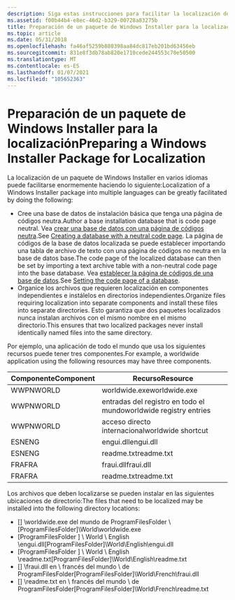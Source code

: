 ```yaml
---
description: Siga estas instrucciones para facilitar la localización de Windows Installer paquetes.
ms.assetid: f00b44b4-e8ec-46d2-b329-00728a83275b
title: Preparación de un paquete de Windows Installer para la localización
ms.topic: article
ms.date: 05/31/2018
ms.openlocfilehash: fa46af5259b880398aa84dc817eb201bd63456eb
ms.sourcegitcommit: 831e8f3db78ab820e1710cede244553c70e50500
ms.translationtype: MT
ms.contentlocale: es-ES
ms.lasthandoff: 01/07/2021
ms.locfileid: "105652363"
---
```

# <a name="preparing-a-windows-installer-package-for-localization"></a><span data-ttu-id="e51ca-103">Preparación de un paquete de Windows Installer para la localización</span><span class="sxs-lookup"><span data-stu-id="e51ca-103">Preparing a Windows Installer Package for Localization</span></span>

<span data-ttu-id="e51ca-104">La localización de un paquete de Windows Installer en varios idiomas puede facilitarse enormemente haciendo lo siguiente:</span><span class="sxs-lookup"><span data-stu-id="e51ca-104">Localization of a Windows Installer package into multiple languages can be greatly facilitated by doing the following:</span></span>

-   <span data-ttu-id="e51ca-105">Cree una base de datos de instalación básica que tenga una página de códigos neutra.</span><span class="sxs-lookup"><span data-stu-id="e51ca-105">Author a base installation database that is code page neutral.</span></span> <span data-ttu-id="e51ca-106">Vea [crear una base de datos con una página de códigos neutra](creating-a-database-with-a-neutral-code-page.md).</span><span class="sxs-lookup"><span data-stu-id="e51ca-106">See [Creating a database with a neutral code page](creating-a-database-with-a-neutral-code-page.md).</span></span> <span data-ttu-id="e51ca-107">La página de códigos de la base de datos localizada se puede establecer importando una tabla de archivo de texto con una página de códigos no neutra en la base de datos base.</span><span class="sxs-lookup"><span data-stu-id="e51ca-107">The code page of the localized database can then be set by importing a text archive table with a non-neutral code page into the base database.</span></span> <span data-ttu-id="e51ca-108">Vea [establecer la página de códigos de una base de datos](setting-the-code-page-of-a-database.md).</span><span class="sxs-lookup"><span data-stu-id="e51ca-108">See [Setting the code page of a database](setting-the-code-page-of-a-database.md).</span></span>
-   <span data-ttu-id="e51ca-109">Organice los archivos que requieren localización en componentes independientes e instálelos en directorios independientes.</span><span class="sxs-lookup"><span data-stu-id="e51ca-109">Organize files requiring localization into separate components and install these files into separate directories.</span></span> <span data-ttu-id="e51ca-110">Esto garantiza que dos paquetes localizados nunca instalan archivos con el mismo nombre en el mismo directorio.</span><span class="sxs-lookup"><span data-stu-id="e51ca-110">This ensures that two localized packages never install identically named files into the same directory.</span></span>

<span data-ttu-id="e51ca-111">Por ejemplo, una aplicación de todo el mundo que usa los siguientes recursos puede tener tres componentes.</span><span class="sxs-lookup"><span data-stu-id="e51ca-111">For example, a worldwide application using the following resources may have three components.</span></span>



| <span data-ttu-id="e51ca-112">Componente</span><span class="sxs-lookup"><span data-stu-id="e51ca-112">Component</span></span> | <span data-ttu-id="e51ca-113">Recurso</span><span class="sxs-lookup"><span data-stu-id="e51ca-113">Resource</span></span>                   |
|-----------|----------------------------|
| <span data-ttu-id="e51ca-114">WWPN</span><span class="sxs-lookup"><span data-stu-id="e51ca-114">WORLD</span></span>     | <span data-ttu-id="e51ca-115">worldwide.exe</span><span class="sxs-lookup"><span data-stu-id="e51ca-115">worldwide.exe</span></span>              |
| <span data-ttu-id="e51ca-116">WWPN</span><span class="sxs-lookup"><span data-stu-id="e51ca-116">WORLD</span></span>     | <span data-ttu-id="e51ca-117">entradas del registro en todo el mundo</span><span class="sxs-lookup"><span data-stu-id="e51ca-117">worldwide registry entries</span></span> |
| <span data-ttu-id="e51ca-118">WWPN</span><span class="sxs-lookup"><span data-stu-id="e51ca-118">WORLD</span></span>     | <span data-ttu-id="e51ca-119">acceso directo internacional</span><span class="sxs-lookup"><span data-stu-id="e51ca-119">worldwide shortcut</span></span>         |
| <span data-ttu-id="e51ca-120">ESN</span><span class="sxs-lookup"><span data-stu-id="e51ca-120">ENG</span></span>       | <span data-ttu-id="e51ca-121">engui.dll</span><span class="sxs-lookup"><span data-stu-id="e51ca-121">engui.dll</span></span>                  |
| <span data-ttu-id="e51ca-122">ESN</span><span class="sxs-lookup"><span data-stu-id="e51ca-122">ENG</span></span>       | <span data-ttu-id="e51ca-123">readme.txt</span><span class="sxs-lookup"><span data-stu-id="e51ca-123">readme.txt</span></span>                 |
| <span data-ttu-id="e51ca-124">FRA</span><span class="sxs-lookup"><span data-stu-id="e51ca-124">FRA</span></span>       | <span data-ttu-id="e51ca-125">fraui.dll</span><span class="sxs-lookup"><span data-stu-id="e51ca-125">fraui.dll</span></span>                  |
| <span data-ttu-id="e51ca-126">FRA</span><span class="sxs-lookup"><span data-stu-id="e51ca-126">FRA</span></span>       | <span data-ttu-id="e51ca-127">readme.txt</span><span class="sxs-lookup"><span data-stu-id="e51ca-127">readme.txt</span></span>                 |



 

<span data-ttu-id="e51ca-128">Los archivos que deben localizarse se pueden instalar en las siguientes ubicaciones de directorio:</span><span class="sxs-lookup"><span data-stu-id="e51ca-128">The files that need to be localized may be installed into the following directory locations:</span></span>

-   <span data-ttu-id="e51ca-129">\[\] \\worldwide.exe del mundo de ProgramFilesFolder \\</span><span class="sxs-lookup"><span data-stu-id="e51ca-129">\[ProgramFilesFolder\]\\World\\worldwide.exe</span></span>
-   <span data-ttu-id="e51ca-130">\[ProgramFilesFolder \] \\ World \\ English \\engui.dll</span><span class="sxs-lookup"><span data-stu-id="e51ca-130">\[ProgramFilesFolder\]\\World\\English\\engui.dll</span></span>
-   <span data-ttu-id="e51ca-131">\[ProgramFilesFolder \] \\ World \\ English \\readme.txt</span><span class="sxs-lookup"><span data-stu-id="e51ca-131">\[ProgramFilesFolder\]\\World\\English\\readme.txt</span></span>
-   <span data-ttu-id="e51ca-132">\[\] \\fraui.dll en \\ francés del mundo \\ de ProgramFilesFolder</span><span class="sxs-lookup"><span data-stu-id="e51ca-132">\[ProgramFilesFolder\]\\World\\French\\fraui.dll</span></span>
-   <span data-ttu-id="e51ca-133">\[\] \\readme.txt en \\ francés del mundo \\ de ProgramFilesFolder</span><span class="sxs-lookup"><span data-stu-id="e51ca-133">\[ProgramFilesFolder\]\\World\\French\\readme.txt</span></span>

 

 



